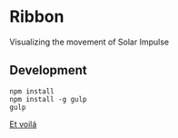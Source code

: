 # Ribbon

Visualizing the movement of Solar Impulse

## Development

```
npm install
npm install -g gulp
gulp
```

[Et voilá](http://localhost:3000)
